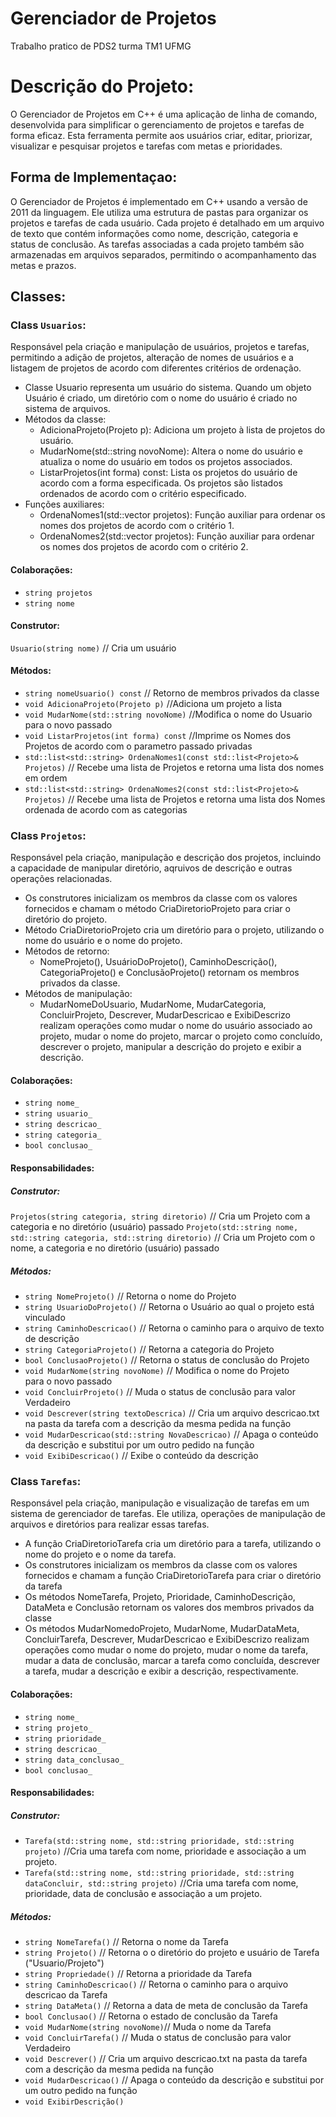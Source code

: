 # Gerenciador de Projetos
Trabalho pratico de PDS2 turma TM1 UFMG

# Descrição do Projeto:
O Gerenciador de Projetos em C++ é uma aplicação de linha de comando, desenvolvida para simplificar o gerenciamento de projetos e tarefas de forma eficaz. Esta ferramenta permite aos usuários criar, editar, priorizar, visualizar e pesquisar projetos e tarefas com metas e prioridades.

## Forma de Implementaçao:
O Gerenciador de Projetos é implementado em C++ usando a versão de 2011 da linguagem. Ele utiliza uma estrutura de pastas para organizar os projetos e tarefas de cada usuário. Cada projeto é detalhado em um arquivo de texto que contém informações como nome, descrição, categoria e status de conclusão. As tarefas associadas a cada projeto também são armazenadas em arquivos separados, permitindo o acompanhamento das metas e prazos.

## Classes:
### Class `Usuarios`:
Responsável pela criação e manipulação de usuários, projetos e tarefas, permitindo a adição de projetos, alteração de nomes de usuários e a listagem de projetos de acordo com diferentes critérios de ordenação.
- Classe Usuario representa um usuário do sistema. Quando um objeto Usuário é criado, um diretório com o nome do usuário é criado no sistema de arquivos.
- Métodos da classe:
    - AdicionaProjeto(Projeto p): Adiciona um projeto à lista de projetos do usuário.
    - MudarNome(std::string novoNome): Altera o nome do usuário e atualiza o nome do usuário em todos os projetos associados.
    - ListarProjetos(int forma) const: Lista os projetos do usuário de acordo com a forma especificada. Os projetos são listados ordenados de acordo com o critério especificado.
- Funções auxiliares:
    - OrdenaNomes1(std::vector<Projeto> projetos): Função auxiliar para ordenar os nomes dos projetos de acordo com o critério 1.
    - OrdenaNomes2(std::vector<Projeto> projetos): Função auxiliar para ordenar os nomes dos projetos de acordo com o critério 2.
#### Colaborações:
- `string projetos`
- `string nome`

#### Construtor:
`Usuario(string nome)`
// Cria um usuário

#### Métodos:
- `string nomeUsuario() const`
	// Retorno de membros privados da classe
- `void AdicionaProjeto(Projeto p)` 
	//Adiciona um projeto a lista
- `void MudarNome(std::string novoNome)` 
	//Modifica o nome do Usuario para o novo passado
- `void ListarProjetos(int forma) const` 
	//Imprime os Nomes dos Projetos de acordo com o parametro passado
 privadas 
- `std::list<std::string> OrdenaNomes1(const std::list<Projeto>& Projetos)` 
	// Recebe uma lista de Projetos e retorna uma lista dos nomes em ordem
- `std::list<std::string> OrdenaNomes2(const std::list<Projeto>& Projetos)`
	// Recebe uma lista de Projetos e retorna uma lista dos Nomes ordenada de acordo com as categorias



### Class `Projetos`:
Responsável pela criação, manipulação e descrição dos projetos, incluindo a capacidade de manipular diretório, aqruivos de descrição e outras operações relacionadas.
- Os construtores inicializam os membros da classe com os valores fornecidos e chamam o método CriaDiretorioProjeto para criar o diretório do projeto.
- Método CriaDiretorioProjeto cria um diretório para o projeto, utilizando o nome do usuário e o nome do projeto.
- Métodos de retorno:
    - NomeProjeto(), UsuárioDoProjeto(), CaminhoDescrição(), CategoriaProjeto() e ConclusãoProjeto() retornam os membros privados da classe.
- Métodos de manipulação:
    - MudarNomeDoUsuario, MudarNome, MudarCategoria, ConcluirProjeto, Descrever, MudarDescricao e ExibiDescrizo realizam operações como mudar o nome do usuário associado ao projeto, mudar o nome do projeto, marcar o projeto como concluído, descrever o projeto, manipular a descrição do projeto e exibir a descrição.
#### Colaborações:
- `string nome_`
- `string usuario_`
- `string descricao_`
- `string categoria_`
- `bool conclusao_`

#### Responsabilidades:
##### Construtor:
`Projetos(string categoria, string diretorio)`
// Cria um Projeto com a categoria e no diretório (usuário) passado
`Projeto(std::string nome, std::string categoria, std::string diretorio)` 
// Cria um Projeto com o nome, a categoria e no diretório (usuário) passado

##### Métodos:
- `string NomeProjeto()`
  // Retorna o nome do Projeto
- `string UsuarioDoProjeto()`
  // Retorna o Usuário ao qual o projeto está vinculado
- `string CaminhoDescricao()`
  // Retorna o caminho para o arquivo de texto de descrição
- `string CategoriaProjeto()`
  // Retorna a categoria do Projeto
- `bool ConclusaoProjeto()`
  // Retorna o status de conclusão do Projeto
- `void MudarNome(string novoNome)`
  // Modifica o nome do Projeto para o novo passado
- `void ConcluirProjeto()`
  // Muda o status de conclusão para valor Verdadeiro
- `void Descrever(string textoDescrica)`
  // Cria um arquivo descricao.txt na pasta da tarefa com a descrição da mesma pedida na função
- `void MudarDescricao(std::string NovaDescricao)`
  // Apaga o conteúdo da descrição e substitui por um outro pedido na função
- `void ExibiDescricao()`
  // Exibe o conteúdo da descrição
  

### Class `Tarefas`:
Responsável pela criação, manipulação e visualização de tarefas em um sistema de gerenciador de tarefas. Ele utiliza, operações de manipulação de arquivos e diretórios para realizar essas tarefas.
- A função CriaDiretorioTarefa cria um diretório para a tarefa, utilizando o nome do projeto e o nome da tarefa.
- Os construtores inicializam os membros da classe com os valores fornecidos e chamam a função CriaDiretorioTarefa para criar o diretório da tarefa
- Os métodos NomeTarefa, Projeto, Prioridade, CaminhoDescrição, DataMeta e Conclusão retornam os valores dos membros privados da classe
- Os métodos MudarNomedoProjeto, MudarNome, MudarDataMeta, ConcluirTarefa, Descrever, MudarDescricao e ExibiDescrizo realizam operações como mudar o nome do projeto, mudar o nome da tarefa, mudar a data de conclusão, marcar a tarefa como concluída, descrever a tarefa, mudar a descrição e exibir a descrição, respectivamente.
#### Colaborações:
- `string nome_`
- `string projeto_`
- `string prioridade_`
- `string descricao_`
- `string data_conclusao_`
- `bool conclusao_`


#### Responsabilidades:
##### Construtor:
- `Tarefa(std::string nome, std::string prioridade, std::string projeto)`
//Cria uma tarefa com nome, prioridade e associação a um projeto.
- `Tarefa(std::string nome, std::string prioridade, std::string dataConcluir, std::string projeto)`
//Cria uma tarefa com nome, prioridade, data de conclusão e associação a um projeto.

##### Métodos:
- `string NomeTarefa()` // Retorna o nome da Tarefa
- `string Projeto()` // Retorna o o diretório do projeto e usuário de Tarefa ("Usuario/Projeto")
- `string Propriedade()` // Retorna a prioridade da Tarefa
- `string CaminhoDescricao()` // Retorna o caminho para o arquivo descricao da Tarefa
- `string DataMeta()` // Retorna a data de meta de conclusão da Tarefa
- `bool Conclusao()` // Retorna o estado de conclusão da Tarefa
- `void MudarNome(string novoNome)`// Muda o nome da Tarefa
- `void ConcluirTarefa()` // Muda o status de conclusão para valor Verdadeiro
- `void Descrever()` // Cria um arquivo descricao.txt na pasta da tarefa com a descrição da mesma pedida na função
- `void MudarDescricao()` // Apaga o conteúdo da descrição e substitui por um outro pedido na função
- `void ExibirDescrição()`
